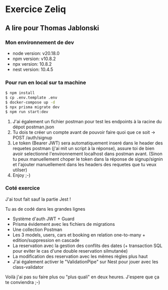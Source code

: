 # Exercice Zeliq

## A lire pour Thomas Jablonski

### Mon environnement de dev
- node version: v20.18.0
- npm version: v10.8.2
- npx version: 10.8.2
- nest version: 10.4.5

### Pour run en local sur ta machine
```bash
$ npm install
$ cp .env.template .env
$ docker-compose up -d
$ npx prisma migrate dev
$ npm run start:dev
```

1. J'ai également un fichier postman pour test les endpoints à la racine du dépot postman.json
2. Tu dois te créer un compte avant de pouvoir faire quoi que ce soit ->
POST /auth/signup
3. Le token (Bearer JWT) sera automatiquement inseré dans le header des requetes postman (j'ai mit un script à la réponse), assure toi de bien avoir selectionné l'environnement localhost dans postman avant. (Sinon tu peux manuellement choper le token dans la réponse de signup/signin et l'ajouter manuellement dans les headers des requetes que tu veux utilser)
4. Enjoy ;-)

### Coté exercice
J'ai tout fait sauf la partie Jest !

Tu as de codé dans les grandes lignes
- Système d'auth JWT + Guard
- Prisma évidement avec les fichiers de migrations
- Une collection Postman
- Les 3 models, users, cars et booking en relation one-to-many + edition/suppression en cascade
- La reservation avec la gestion des conflits des dates (+ transaction SQL pour eviter le cas d'une double reservation silmutanée)
- La modification des reservation avec les mêmes règles plus haut
- J'ai également activer le "ValidationPipe" sur Nest pour jouer avec les class-validator

Voilà j'ai pas su faire plus ou "plus quali" en deux heures. J'espere que ça te conviendra ;-)